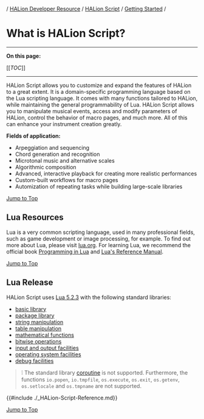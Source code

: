 / [HALion Developer Resource](../../HALion-Developer-Resource.md) / [HALion Script](./HALion-Script.md) / [Getting Started](./Getting-Started.md) /

# What is HALion Script?

---

**On this page:**

[[_TOC_]]

---

HALion Script allows you to customize and expand the features of HALion to a great extent. It is a domain-specific programming language based on the Lua scripting language. It comes with many functions tailored to HALion, while maintaining the general programmability of Lua. HALion Script allows you to manipulate musical events, access and modify parameters of HALion, control the behavior of macro pages, and much more. All of this can enhance your instrument creation greatly.

**Fields of application:**

* Arpeggiation and sequencing
* Chord generation and recognition
* Microtonal music and alternative scales
* Algorithmic composition
* Advanced, interactive playback for creating more realistic performances
* Custom-built workflows for macro pages
* Automization of repeating tasks while building large-scale libraries

[Jump to Top ](#what-is-halion-script)

## Lua Resources

Lua is a very common scripting language, used in many professional fields, such as game development or image processing, for example. To find out more about Lua, please visit [lua.org](https://lua.org). For learning Lua, we recommend the official book [Programming in Lua](https://www.lua.org/pil/) and [Lua's Reference Manual](https://www.lua.org/manual/5.2/).

[Jump to Top ](#what-is-halion-script)

## Lua Release
HALion Script uses [Lua 5.2.3](https://www.lua.org/manual/5.2/) with the following standard libraries:

* [basic library](https://www.lua.org/manual/5.2/manual.html#6.1)
* [package library](https://www.lua.org/manual/5.2/manual.html#6.3)
* [string manipulation](https://www.lua.org/manual/5.2/manual.html#6.4)
* [table manipulation](https://www.lua.org/manual/5.2/manual.html#6.5)
* [mathematical functions](https://www.lua.org/manual/5.2/manual.html#6.6)
* [bitwise operations](https://www.lua.org/manual/5.2/manual.html#6.7)
* [input and output facilities](https://www.lua.org/manual/5.2/manual.html#6.8)
* [operating system facilities](https://www.lua.org/manual/5.2/manual.html#6.9)
* [debug facilities](https://www.lua.org/manual/5.2/manual.html#6.10)

>&#10069; The standard library [coroutine](https://www.lua.org/manual/5.2/manual.html#6.2) is not supported. Furthermore, the functions ``io.popen``, ``io.tmpfile``, ``os.execute``, ``os.exit``, ``os.getenv``, ``os.setlocale`` and ``os.tmpname`` are not supported.

{{#include ./_HALion-Script-Reference.md}}

[Jump to Top ](#what-is-halion-script)